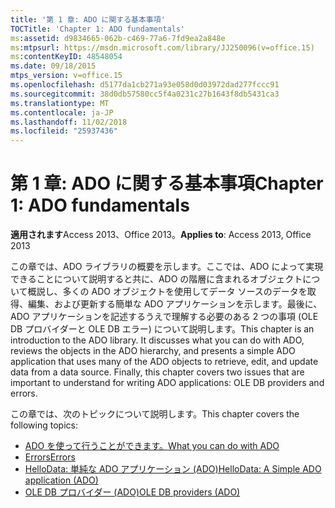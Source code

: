 ```yaml
---
title: '第 1 章: ADO に関する基本事項'
TOCTitle: 'Chapter 1: ADO fundamentals'
ms:assetid: d9834665-062b-c469-77a6-7fd9ea2a848e
ms:mtpsurl: https://msdn.microsoft.com/library/JJ250096(v=office.15)
ms:contentKeyID: 48548054
ms.date: 09/18/2015
mtps_version: v=office.15
ms.openlocfilehash: d5177da1cb271a93e058d0d03972dad277fccc91
ms.sourcegitcommit: 38d0db57580cc5f4a0231c27b1643f8db5431ca3
ms.translationtype: MT
ms.contentlocale: ja-JP
ms.lasthandoff: 11/02/2018
ms.locfileid: "25937436"
---
```

# <a name="chapter-1-ado-fundamentals"></a><span data-ttu-id="b3115-102">第 1 章: ADO に関する基本事項</span><span class="sxs-lookup"><span data-stu-id="b3115-102">Chapter 1: ADO fundamentals</span></span>

<span data-ttu-id="b3115-103">**適用されます**Access 2013、Office 2013。</span><span class="sxs-lookup"><span data-stu-id="b3115-103">**Applies to**: Access 2013, Office 2013</span></span>

<span data-ttu-id="b3115-p101">この章では、ADO ライブラリの概要を示します。ここでは、ADO によって実現できることについて説明すると共に、ADO の階層に含まれるオブジェクトについて概説し、多くの ADO オブジェクトを使用してデータ ソースのデータを取得、編集、および更新する簡単な ADO アプリケーションを示します。最後に、ADO アプリケーションを記述するうえで理解する必要のある 2 つの事項 (OLE DB プロバイダーと OLE DB エラー) について説明します。</span><span class="sxs-lookup"><span data-stu-id="b3115-p101">This chapter is an introduction to the ADO library. It discusses what you can do with ADO, reviews the objects in the ADO hierarchy, and presents a simple ADO application that uses many of the ADO objects to retrieve, edit, and update data from a data source. Finally, this chapter covers two issues that are important to understand for writing ADO applications: OLE DB providers and errors.</span></span>

<span data-ttu-id="b3115-107">この章では、次のトピックについて説明します。</span><span class="sxs-lookup"><span data-stu-id="b3115-107">This chapter covers the following topics:</span></span>

- [<span data-ttu-id="b3115-108">ADO を使って行うことができます。</span><span class="sxs-lookup"><span data-stu-id="b3115-108">What you can do with ADO</span></span>](what-you-can-do-with-ado.md)
- [<span data-ttu-id="b3115-109">Errors</span><span class="sxs-lookup"><span data-stu-id="b3115-109">Errors</span></span>](errors.md)
- [<span data-ttu-id="b3115-110">HelloData: 単純な ADO アプリケーション (ADO)</span><span class="sxs-lookup"><span data-stu-id="b3115-110">HelloData: A Simple ADO application (ADO)</span></span>](hellodata-a-simple-ado-application.md)
- [<span data-ttu-id="b3115-111">OLE DB プロバイダー (ADO)</span><span class="sxs-lookup"><span data-stu-id="b3115-111">OLE DB providers (ADO)</span></span>](ole-db-providers.md)
